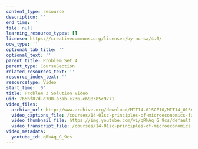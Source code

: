 ```yaml
---
content_type: resource
description: ''
end_time: ''
file: null
learning_resource_types: []
license: https://creativecommons.org/licenses/by-nc-sa/4.0/
ocw_type: ''
optional_tab_title: ''
optional_text: ''
parent_title: Problem Set 4
parent_type: CourseSection
related_resources_text: ''
resource_index_text: ''
resourcetype: Video
start_time: '0'
title: Problem 3 Solution Video
uid: 765bf87d-d700-a3ab-e736-e698385c9771
video_files:
  archive_url: http://www.archive.org/download/MIT14.01SCF10/MIT14_01SCF10_problem_4-3_300k.mp4
  video_captions_file: /courses/14-01sc-principles-of-microeconomics-fall-2011/55487a0ecf15569ca7fcf7dee2318f08_qRkAq_G_9cs.vtt
  video_thumbnail_file: https://img.youtube.com/vi/qRkAq_G_9cs/default.jpg
  video_transcript_file: /courses/14-01sc-principles-of-microeconomics-fall-2011/644d8de91136c312a14f275fafece644_qRkAq_G_9cs.pdf
video_metadata:
  youtube_id: qRkAq_G_9cs
---
```

